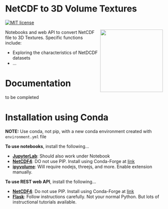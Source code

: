 # NetCDF to 3D Volume Textures

[![MIT license](https://img.shields.io/badge/License-MIT-blue.svg)](https://lbesson.mit-license.org/)

<img align="right" width="200" height="200" src="../image/tornado3d.jpg">
Notebooks and web API to convert NetCDF file to 3D Textures. Specific functions include:

- Exploring the characteristics of NetDCDF datasets
- ...

# Documentation

to be completed



# Installation using Conda

**NOTE:** Use conda, not pip, with a new conda environment created with `environment.yml` file

**To use notebooks**, install the following...
- [**JupyterLab**](https://jupyterlab.readthedocs.io/en/stable/getting_started/installation.html): 
Should also work under Notebook
- [**NetCDF4**](https://github.com/Unidata/netcdf4-python):
DO not use PIP. Install using Conda-Forge at [link](https://github.com/conda-forge/netcdf4-feedstock)
- [**ipyvolume**](https://github.com/maartenbreddels/ipyvolume): 
Will require nodejs, threejs, and more. Enable extension manually. 

**To use REST web API**, install the following...
- [**NetCDF4**](https://github.com/Unidata/netcdf4-python):
Do not use PIP. Install using Conda-Forge at [link](https://github.com/conda-forge/netcdf4-feedstock)
- [**Flask**](https://flask.palletsprojects.com/en/1.1.x/): 
Follow instructions carefully. Not your normal Python. But lots of instructional tutorials available. 
